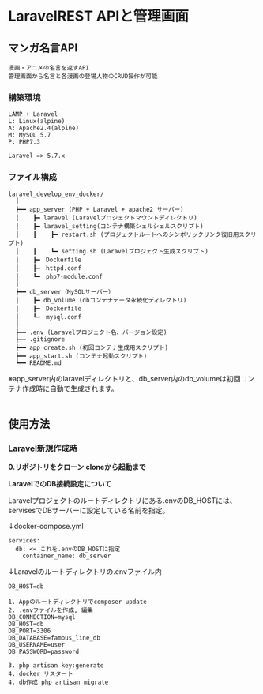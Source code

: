 # LaravelREST APIと管理画面
## マンガ名言API
```
漫画・アニメの名言を返すAPI
管理画面から名言と各漫画の登場人物のCRUD操作が可能
```
### 構築環境
```
LAMP + Laravel
L: Linux(alpine)
A: Apache2.4(alpine)
M: MySQL 5.7
P: PHP7.3

Laravel => 5.7.x
```
### ファイル構成
```
laravel_develop_env_docker/
  ┃
  ┣━━ app_server (PHP + Laravel + apache2 サーバー)
  ┃    ┣━ laravel (Laravelプロジェクトマウントディレクトリ)
  ┃    ┣━ laravel_setting(コンテナ構築シェルシェルスクリプト)
  ┃    ┃    ┣━ restart.sh (プロジェクトルートへのシンボリックリンク復旧用スクリプト)
  ┃    ┃    ┗━ setting.sh (Laravelプロジェクト生成スクリプト)
  ┃    ┣━　Dockerfile
  ┃    ┣━　httpd.conf
  ┃    ┗━　php7-module.conf
  ┃
  ┣━━ db_server（MySQLサーバー）
  ┃    ┣━ db_volume (dbコンテナデータ永続化ディレクトリ)
  ┃    ┣━　Dockerfile
  ┃    ┗━　mysql.conf
  ┃
  ┣━━ .env (Laravelプロジェクト名、バージョン設定)
  ┣━━ .gitignore
  ┣━━ app_create.sh (初回コンテナ生成用スクリプト)
  ┣━━ app_start.sh (コンテナ起動スクリプト)
  ┗━━ README.md
```
※app_server内のlaravelディレクトリと、db_server内のdb_volumeは初回コンテナ作成時に自動で生成されます。
<br><br>

## 使用方法
### Laravel新規作成時
**0.リポジトリをクローン**
**cloneから起動まで**


**LaravelでのDB接続設定について**

Laravelプロジェクトのルートディレクトリにある.envのDB_HOSTには、servisesでDBサーバーに設定している名前を指定。

↓docker-compose.yml
```
services:
  db: <= これを.envのDB_HOSTに指定
    container_name: db_server
```
↓Laravelのルートディレクトリの.envファイル内
```
DB_HOST=db
```

```
1. Appのルートディレクトリでcomposer update
2. .envファイルを作成, 編集
DB_CONNECTION=mysql
DB_HOST=db
DB_PORT=3306
DB_DATABASE=famous_line_db
DB_USERNAME=user
DB_PASSWORD=password

3. php artisan key:generate
4. docker リスタート
4. db作成 php artisan migrate
```
